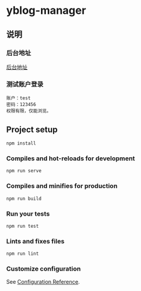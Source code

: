 # yblog-manager

## 说明
### 后台地址
[后台地址](http://xandone.pub/yblogmanager/login?_blank)

### 测试账户登录
```
账户：test
密码：123456
权限有限，仅能浏览。
```

## Project setup
```
npm install
```

### Compiles and hot-reloads for development
```
npm run serve
```

### Compiles and minifies for production
```
npm run build
```

### Run your tests
```
npm run test
```

### Lints and fixes files
```
npm run lint
```

### Customize configuration
See [Configuration Reference](https://cli.vuejs.org/config/).
